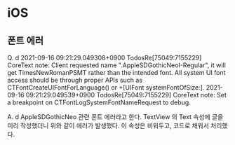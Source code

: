 # iOS

## 폰트 에러

Q. d
2021-09-16 09:21:29.049308+0900 TodosRe[75049:7155229] CoreText note: Client requested name ".AppleSDGothicNeoI-Regular", it will get TimesNewRomanPSMT rather than the intended font. All system UI font access should be through proper APIs such as CTFontCreateUIFontForLanguage() or +[UIFont systemFontOfSize:].
2021-09-16 09:21:29.049539+0900 TodosRe[75049:7155229] CoreText note: Set a breakpoint on CTFontLogSystemFontNameRequest to debug.

A. d
AppleSDGothicNeo 관련 폰트 에러라고 한다.
TextView 의 Text 속성에 글을 미리 작성했더니 위와 같이 에러가 발생했다.
이 속성은 비워두고, 코드로 채워서 처리했다.
